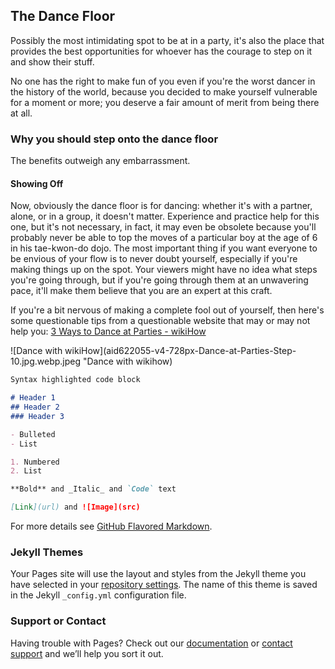 ## The Dance Floor

Possibly the most intimidating spot to be at in a party, it's also the place that provides the best opportunities for whoever has the courage to step on it and show their stuff.

No one has the right to make fun of you even if you're the worst dancer in the history of the world, because you decided to make yourself vulnerable for a moment or more; you deserve a fair amount of merit from being there at all.

### Why you should step onto the dance floor

The benefits outweigh any embarrassment.

#### Showing Off

Now, obviously the dance floor is for dancing: whether it's with a partner, alone, or in a group, it doesn't matter. Experience and practice help for this one, but it's not necessary, in fact, it may even be obsolete because you'll probably never be able to top the moves of a particular boy at the age of 6 in his tae-kwon-do dojo. The most important thing if you want everyone to be envious of your flow is to never doubt yourself, especially if you're making things up on the spot. Your viewers might have no idea what steps you're going through, but if you're going through them at an unwavering pace, it'll make them believe that you are an expert at this craft.

If you're a bit nervous of making a complete fool out of yourself, then here's some questionable tips from a questionable website that may or may not help you: [3 Ways to Dance at Parties - wikiHow](https://www.wikihow.com/Dance-at-Parties/)

![Dance with wikiHow](aid622055-v4-728px-Dance-at-Parties-Step-10.jpg.webp.jpeg "Dance with wikihow)

```markdown
Syntax highlighted code block

# Header 1
## Header 2
### Header 3

- Bulleted
- List

1. Numbered
2. List

**Bold** and _Italic_ and `Code` text

[Link](url) and ![Image](src)
```

For more details see [GitHub Flavored Markdown](https://guides.github.com/features/mastering-markdown/).

### Jekyll Themes

Your Pages site will use the layout and styles from the Jekyll theme you have selected in your [repository settings](https://github.com/DoyerMoises/The-Dance-Floor/settings/pages). The name of this theme is saved in the Jekyll `_config.yml` configuration file.

### Support or Contact

Having trouble with Pages? Check out our [documentation](https://docs.github.com/categories/github-pages-basics/) or [contact support](https://support.github.com/contact) and we’ll help you sort it out.

